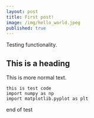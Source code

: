```yaml
---
layout: post
title: First post!
image: /img/hello_world.jpeg
published: true
---
```


Testing functionality.

## This is a heading

This is more normal text.


    this is test code
    import numpy as np
    import matplotlib.pyplot as plt
    
end of test
